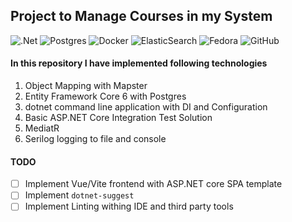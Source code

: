 ## Project to Manage Courses in my System

![.Net](https://img.shields.io/badge/.NET-5C2D91?style=for-the-badge&logo=.net&logoColor=white) ![Postgres](https://img.shields.io/badge/postgres-%23316192.svg?style=for-the-badge&logo=postgresql&logoColor=white) ![Docker](https://img.shields.io/badge/docker-%230db7ed.svg?style=for-the-badge&logo=docker&logoColor=white) ![ElasticSearch](https://img.shields.io/badge/-ElasticSearch-005571?style=for-the-badge&logo=elasticsearch) ![Fedora](https://img.shields.io/badge/Fedora-294172?style=for-the-badge&logo=fedora&logoColor=white) ![GitHub](https://img.shields.io/badge/github-%23121011.svg?style=for-the-badge&logo=github&logoColor=white)

#### In this repository I have implemented following technologies
1. Object Mapping with Mapster
2. Entity Framework Core 6 with Postgres
3. dotnet command line application with DI and Configuration
4. Basic ASP.NET Core Integration Test Solution
5. MediatR
6. Serilog logging to file and console


#### TODO
- [ ] Implement Vue/Vite frontend with ASP.NET core SPA template
- [ ] Implement ```dotnet-suggest```
- [ ] Implement Linting withing IDE and third party tools
